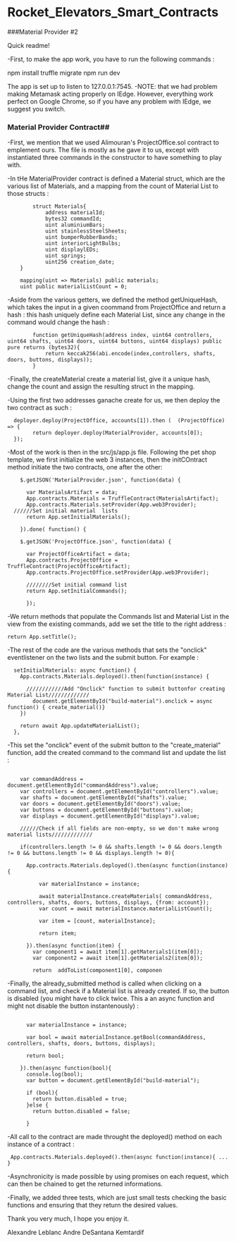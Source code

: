 # Rocket_Elevators_Smart_Contracts

###Material Provider #2


Quick readme! 

-First, to make the app work, you have to run the following commands :

npm install
truffle migrate 
npm run dev

The app is set up to listen to 127.0.0.1:7545. 
-NOTE: that we had problem making Metamask acting properly on IEdge. However, everything work perfect on Google Chrome, so if you have any problem with IEdge, we suggest you switch.

### Material Provider Contract##

-First, we mention that we used Alimouran's ProjectOffice.sol contract to emplement ours. The file is mostly as he gave it to us, except with instantiated three commands in the constructor to have something to play with.

-In tHe MaterialProvider contract is defined a Material struct, which are the various list of Materials, and a mapping from the count of Material List to those structs :

```
        struct Materials{
            address materialId;
            bytes32 commandId;
            uint aluminiumBars;
            uint stainlessSteelSheets;
            uint bumperRubberBands;
            uint interiorLightBulbs;
            uint displaylEDs;
            uint springs;
            uint256 creation_date;
    }

    mapping(uint => Materials) public materials;
    uint public materialListCount = 0;
```

-Aside from the various getters, we defined the method getUniqueHash, which takes the input in a given coommand from ProjectOffice and return a hash : this hash uniquely define each Material List, since any change in the command would change the hash :

```
        function getUniqueHash(address index, uint64 controllers, uint64 shafts, uint64 doors, uint64 buttons, uint64 displays) public pure returns (bytes32){
            return keccak256(abi.encode(index,controllers, shafts, doors, buttons, displays));
        }
```

-Finally, the createMaterial create a material list, give it a unique hash, change the count and assign the resulting struct in the mapping.

-Using the first two addresses ganache create for us, we then deploy the two contract as such :

```
  deployer.deploy(ProjectOffice, accounts[1]).then (  (ProjectOffice) => {
	    return deployer.deploy(MaterialProvider, accounts[0]);
  });

```

-Most of the work is then in the src/js/app.js file. Following the pet shop template, we first initialize the web 3 instances, then the initCOntract method initiate the two contracts, one after the other:

```
    $.getJSON('MaterialProvider.json', function(data) {

      var MaterialsArtifact = data;     
      App.contracts.Materials = TruffleContract(MaterialsArtifact);
      App.contracts.Materials.setProvider(App.web3Provider);
  //////Set initial material  lists
      return App.setInitialMaterials();

    }).done( function() {

    $.getJSON('ProjectOffice.json', function(data) {

      var ProjectOfficeArtifact = data;
      App.contracts.ProjectOffice = TruffleContract(ProjectOfficeArtifact);
      App.contracts.ProjectOffice.setProvider(App.web3Provider);
      
      ////////Set initial command list
      return App.setInitialCommands();
           
      });
```

-We return methods that populate the Commands list and Material List in the view from the existing commands, add we set the title to the right address :

```
return App.setTitle();
```

-The rest of the code are the various methods that sets the "onclick" eventlistener on the two lists and the submit button. For example :

```
  setInitialMaterials: async function() {
    App.contracts.Materials.deployed().then(function(instance) {

      ////////////Add "Onclick" function to submit buttonfor creating Material List/////////////
        document.getElementById("build-material").onclick = async function() { create_material()}
    })

    return await App.updateMaterialList();
  },
```

-This set the "onclick" event of the submit button to the "create_material" function, add the created command to the command list and update the list :

```

    var commandAddress = document.getElementById("commandAddress").value;
    var controllers = document.getElementById("controllers").value;
    var shafts = document.getElementById("shafts").value;
    var doors = document.getElementById("doors").value;
    var buttons = document.getElementById("buttons").value;
    var displays = document.getElementById("displays").value;

    //////Check if all fields are non-empty, so we don't make wrong material lists/////////////

    if(controllers.length != 0 && shafts.length != 0 && doors.length != 0 && buttons.length != 0 && displays.length != 0){

      App.contracts.Materials.deployed().then(async function(instance){
        
          var materialInstance = instance;

          await materialInstance.createMaterials( commandAddress, controllers, shafts, doors, buttons, displays, {from: account});
          var count = await materialInstance.materialListCount();

          var item = [count, materialInstance];

          return item;
        
      }).then(async function(item) {
        var component1 = await item[1].getMaterials1(item[0]);
        var component2 = await item[1].getMaterials2(item[0]);

        return  addToList(component1[0], componen       
```

-Finally, the already_submitted method is called when clicking on a command list, and check if a Material list is already created. If so, the button is disabled (you might have to click twice. This a an async function and might not disable the button instantenously) :

``` App.contracts.Materials.deployed().then(async function(instance){
        
      var materialInstance = instance;

      var bool = await materialInstance.getBool(commandAddress, controllers, shafts, doors, buttons, displays);
      
      return bool;
      
    }).then(async function(bool){
      console.log(bool);
      var button = document.getElementById("build-material");

      if (bool){
        return button.disabled = true;
      }else {
        return button.disabled = false;

      }
```

-All call to the contract are made throught the deployed() method on each instance of a contract :

```
 App.contracts.Materials.deployed().then(async function(instance){ ... }
 ```

 -Asynchronicity is made possible by using promises on each request, which can then be chained to get the returned informations. 

 -Finally, we added three tests, which are just small tests checking the basic functions and ensuring that they return the desired values.

 Thank you very much, I hope you enjoy it. 

 Alexandre Leblanc
 Andre DeSantana
 Kemtardif